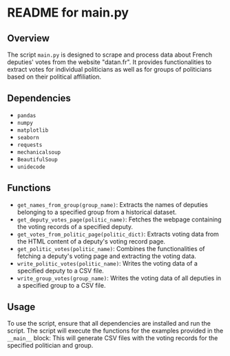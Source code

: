 # README for main.py

## Overview
The script `main.py` is designed to scrape and process data about French deputies' votes from the website "datan.fr". It provides functionalities to extract votes for individual politicians as well as for groups of politicians based on their political affiliation.

## Dependencies
- `pandas`
- `numpy`
- `matplotlib`
- `seaborn`
- `requests`
- `mechanicalsoup`
- `BeautifulSoup`
- `unidecode`

## Functions
- `get_names_from_group(group_name)`: Extracts the names of deputies belonging to a specified group from a historical dataset.
- `get_deputy_votes_page(politic_name)`: Fetches the webpage containing the voting records of a specified deputy.
- `get_votes_from_politic_page(politic_dict)`: Extracts voting data from the HTML content of a deputy's voting record page.
- `get_politic_votes(politic_name)`: Combines the functionalities of fetching a deputy's voting page and extracting the voting data.
- `write_politic_votes(politic_name)`: Writes the voting data of a specified deputy to a CSV file.
- `write_group_votes(group_name)`: Writes the voting data of all deputies in a specified group to a CSV file.

## Usage
To use the script, ensure that all dependencies are installed and run the script. The script will execute the functions for the examples provided in the `__main__` block:
This will generate CSV files with the voting records for the specified politician and group.